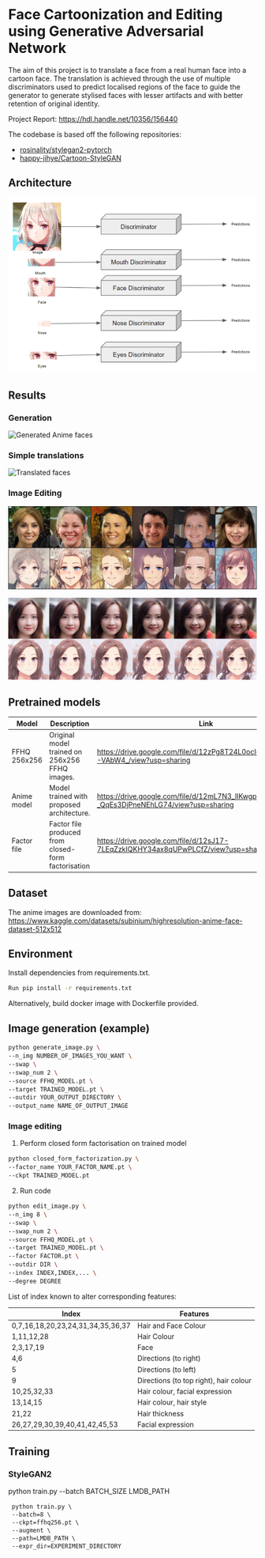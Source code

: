 # Face Cartoonization and Editing using Generative Adversarial Network

The aim of this project is to translate a face from a real human face into a cartoon face. The translation is achieved through the use of multiple discriminators used to predict localised regions of the face to guide the generator to generate stylised faces with lesser artifacts and with better retention of original identity.

Project Report: https://hdl.handle.net/10356/156440


The codebase is based off the following repositories:
- [rosinality/stylegan2-pytorch](https://github.com/rosinality/stylegan2-pytorch)
- [happy-jihye/Cartoon-StyleGAN](https://github.com/happy-jihye/Cartoon-StyleGAN)


## Architecture

![Architecture](./figures/multi-d-architecture.PNG)

## Results

### Generation

![Generated Anime faces](./figures/vanilla.jpg)

### Simple translations

![Translated faces](./figures/examples.png)

### Image Editing

![Image editing](./figures/sefa.gif)

![Image editing](./figures/image_editing.png)

## Pretrained models

| Model        | Description                                    | Link |
| ------------ |----------------------------------------------|----------------------------------------------|
| FFHQ 256x256 | Original model trained on 256x256 FFHQ images. | https://drive.google.com/file/d/12zPg8T24L0ocIe_2MwAVh673C-VAbW4_/view?usp=sharing |
| Anime model  | Model trained with proposed architecture.      | https://drive.google.com/file/d/12mL7N3_lIKwgp-_QqEs3DjPneNEhLG74/view?usp=sharing | 
| Factor file  | Factor file produced from closed-form factorisation | https://drive.google.com/file/d/12sJ17-7LEqZzkIQKHY34ax8qUPwPLCfZ/view?usp=sharing |

## Dataset

The anime images are downloaded from: https://www.kaggle.com/datasets/subinium/highresolution-anime-face-dataset-512x512

## Environment

Install dependencies from requirements.txt.

```bash
Run pip install -r requirements.txt
```

Alternatively, build docker image with Dockerfile provided.

## Image generation (example)

```bash
python generate_image.py \
--n_img NUMBER_OF_IMAGES_YOU_WANT \
--swap \
--swap_num 2 \
--source FFHQ_MODEL.pt \
--target TRAINED_MODEL.pt \
--outdir YOUR_OUTPUT_DIRECTORY \
--output_name NAME_OF_OUTPUT_IMAGE
```

### Image editing

1) Perform closed form factorisation on trained model

```bash
python closed_form_factorization.py \
--factor_name YOUR_FACTOR_NAME.pt \
--ckpt TRAINED_MODEL.pt
```

2) Run code

```bash
python edit_image.py \
--n_img 8 \
--swap \
--swap_num 2 \
--source FFHQ_MODEL.pt \
--target TRAINED_MODEL.pt \
--factor FACTOR.pt \
--outdir DIR \
--index INDEX,INDEX,... \
--degree DEGREE
```

List of index known to alter corresponding features:

| Index | Features |
|--------------|---|
| 0,7,16,18,20,23,24,31,34,35,36,37 | Hair and Face Colour |
| 1,11,12,28 | Hair Colour |
| 2,3,17,19 | Face |
| 4,6 | Directions (to right) |
| 5 | Directions (to left) |
| 9 | Directions (to top right), hair colour |
| 10,25,32,33 | Hair colour, facial expression |
| 13,14,15 | Hair colour, hair style |
| 21,22 | Hair thickness |
| 26,27,29,30,39,40,41,42,45,53 | Facial expression |

## Training

### StyleGAN2

python train.py --batch BATCH_SIZE LMDB_PATH

```babsh
 python train.py \
 --batch=8 \
 --ckpt=ffhq256.pt \
 --augment \
 --path=LMDB_PATH \
 --expr_dir=EXPERIMENT_DIRECTORY
 ```